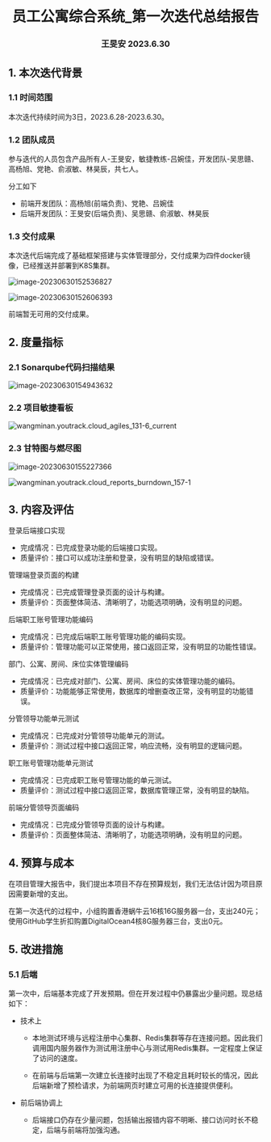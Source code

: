 <div align="center">
    <h1>
        员工公寓综合系统_第一次迭代总结报告
    </h1>
    <h3>
        王旻安 2023.6.30
    </h3>
</div>

## 1. 本次迭代背景

### 1.1 时间范围

本次迭代持续时间为3日，2023.6.28-2023.6.30。

### 1.2 团队成员

参与迭代的人员包含产品所有人-王旻安，敏捷教练-吕婉佳，开发团队-吴思赣、高杨旭、党艳、俞淑敏、林昊辰，共七人。

分工如下

+ 前端开发团队：高杨旭(前端负责)、党艳、吕婉佳
+ 后端开发团队：王旻安(后端负责)、吴思赣、俞淑敏、林昊辰

### 1.3 交付成果

本次迭代后端完成了基础框架搭建与实体管理部分，交付成果为四件docker镜像，已经推送并部署到K8S集群。

![image-20230630152536827](https://cdn.jsdelivr.net/gh/WangMinan/Pics/image-20230630152536827.png)

![image-20230630152606393](https://cdn.jsdelivr.net/gh/WangMinan/Pics/image-20230630152606393.png)

前端暂无可用的交付成果。



## 2. 度量指标

### 2.1 Sonarqube代码扫描结果

![image-20230630154943632](https://cdn.jsdelivr.net/gh/WangMinan/Pics/image-20230630154943632.png)

### 2.2 项目敏捷看板

![wangminan.youtrack.cloud_agiles_131-6_current](https://cdn.jsdelivr.net/gh/WangMinan/Pics/wangminan.youtrack.cloud_agiles_131-6_current.png)

### 2.3 甘特图与燃尽图

![image-20230630155227366](https://cdn.jsdelivr.net/gh/WangMinan/Pics/image-20230630155227366.png)

![wangminan.youtrack.cloud_reports_burndown_157-1](https://cdn.jsdelivr.net/gh/WangMinan/Pics/wangminan.youtrack.cloud_reports_burndown_157-1.png)

## 3. 内容及评估

登录后端接口实现

- 完成情况：已完成登录功能的后端接口实现。
- 质量评价：接口可以成功注册和登录，没有明显的缺陷或错误。

管理端登录页面的构建

- 完成情况：已完成管理登录页面的设计与构建。
- 质量评价：页面整体简洁、清晰明了，功能选项明确，没有明显的问题。

后端职工账号管理功能编码

- 完成情况：已完成后端职工账号管理功能的编码实现。
- 质量评价：管理功能可以正常使用，接口返回正常，没有明显的功能性错误。

部门、公寓、房间、床位实体管理编码

- 完成情况：已完成对部门、公寓、房间、床位的实体管理功能的编码。
- 质量评价：功能能够正常使用，数据库的增删查改正常，没有明显的功能错误。

分管领导功能单元测试

- 完成情况：已完成对分管领导功能单元的测试。
- 质量评价：测试过程中接口返回正常，响应流畅，没有明显的逻辑问题。

职工账号管理功能单元测试

- 完成情况：已完成职工账号管理功能的单元测试。
- 质量评价：测试过程中接口返回正常，数据库管理正常，没有明显的缺陷。

前端分管领导页面编码

- 完成情况：已完成分管领导页面的设计与构建。
- 质量评价：页面整体简洁、清晰明了，功能选项明确，没有明显的问题。



## 4. 预算与成本

在项目管理大报告中，我们提出本项目不存在预算规划，我们无法估计因为项目原因需要新增的支出。

在第一次迭代的过程中，小组购置香港蜗牛云16核16G服务器一台，支出240元；使用GitHub学生折扣购置DigitalOcean4核8G服务器三台，支出0元。



## 5. 改进措施

### 5.1 后端

第一次中，后端基本完成了开发预期。但在开发过程中仍暴露出少量问题。现总结如下：

+ 技术上

  + 本地测试环境与远程注册中心集群、Redis集群等存在连接问题。因此我们调用国内服务器作为测试用注册中心与测试用Redis集群。一定程度上保证了访问的速度。

  + 在前端与后端第一次建立长连接时出现了不稳定且耗时较长的情况，因此后端新增了预检请求，为前端网页时建立可用的长连接提供便利。

+ 前后端协调上
  + 后端接口仍存在少量问题，包括输出报错内容不明晰、接口访问时长不稳定，后端与前端将加强沟通。